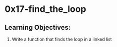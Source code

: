 # 0x17-find_the_loop
## Learning Objectives:
1. Write a function that finds the loop in a linked list

